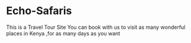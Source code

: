 # Echo-Safaris
This is a Travel Tour Site
You can book with us to visit as many wonderful places in Kenya ,for as many days as you want
